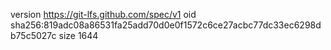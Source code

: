 version https://git-lfs.github.com/spec/v1
oid sha256:819adc08a86531fa25add70d0e0f1572c6ce27acbc77dc33ec6298db75c5027c
size 1644

